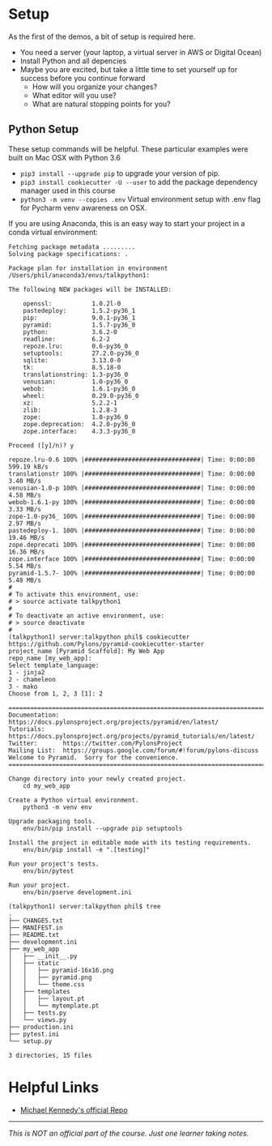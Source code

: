 # Setup

As the first of the demos, a bit of setup is required here.

* You need a server (your laptop, a virtual server in AWS or Digital Ocean)
* Install Python and all depencies
* Maybe you are excited, but take a little time to set yourself up for success before you continue forward
  * How will you organize your changes?
  * What editor will you use?
  * What are natural stopping points for you?
  
  
## Python Setup

These setup commands will be helpful.  These particular examples were built on Mac OSX with Python 3.6
* ```pip3 install --upgrade pip``` to upgrade your version of pip.
* ```pip3 install cookiecutter -U --user``` to add the package dependency manager used in this course
* ```python3 -m venv --copies .env``` Virtual environment setup with .env flag for Pycharm venv awareness on OSX.



If you are using Anaconda, this is an easy way to start your project in a conda virtual environment:

```server:talkpython phil$ conda create --name talkpython1 pyramid
Fetching package metadata .........
Solving package specifications: .

Package plan for installation in environment /Users/phil/anaconda3/envs/talkpython1:

The following NEW packages will be INSTALLED:

    openssl:           1.0.2l-0     
    pastedeploy:       1.5.2-py36_1 
    pip:               9.0.1-py36_1 
    pyramid:           1.5.7-py36_0 
    python:            3.6.2-0      
    readline:          6.2-2        
    repoze.lru:        0.6-py36_0   
    setuptools:        27.2.0-py36_0
    sqlite:            3.13.0-0     
    tk:                8.5.18-0     
    translationstring: 1.3-py36_0   
    venusian:          1.0-py36_0   
    webob:             1.6.1-py36_0 
    wheel:             0.29.0-py36_0
    xz:                5.2.2-1      
    zlib:              1.2.8-3      
    zope:              1.0-py36_0   
    zope.deprecation:  4.2.0-py36_0 
    zope.interface:    4.3.3-py36_0 

Proceed ([y]/n)? y

repoze.lru-0.6 100% |################################| Time: 0:00:00 599.19 kB/s
translationstr 100% |################################| Time: 0:00:00   3.40 MB/s
venusian-1.0-p 100% |################################| Time: 0:00:00   4.58 MB/s
webob-1.6.1-py 100% |################################| Time: 0:00:00   3.33 MB/s
zope-1.0-py36_ 100% |################################| Time: 0:00:00   2.97 MB/s
pastedeploy-1. 100% |################################| Time: 0:00:00  19.46 MB/s
zope.deprecati 100% |################################| Time: 0:00:00  16.36 MB/s
zope.interface 100% |################################| Time: 0:00:00   5.54 MB/s
pyramid-1.5.7- 100% |################################| Time: 0:00:00   5.48 MB/s
#
# To activate this environment, use:
# > source activate talkpython1
#
# To deactivate an active environment, use:
# > source deactivate
#
(talkpython1) server:talkpython phil$ cookiecutter https://github.com/Pylons/pyramid-cookiecutter-starter
project_name [Pyramid Scaffold]: My Web App
repo_name [my_web_app]: 
Select template_language:
1 - jinja2
2 - chameleon
3 - mako
Choose from 1, 2, 3 [1]: 2

===============================================================================
Documentation: https://docs.pylonsproject.org/projects/pyramid/en/latest/
Tutorials:     https://docs.pylonsproject.org/projects/pyramid_tutorials/en/latest/
Twitter:       https://twitter.com/PylonsProject
Mailing List:  https://groups.google.com/forum/#!forum/pylons-discuss
Welcome to Pyramid.  Sorry for the convenience.
===============================================================================

Change directory into your newly created project.
    cd my_web_app

Create a Python virtual environment.
    python3 -m venv env

Upgrade packaging tools.
    env/bin/pip install --upgrade pip setuptools

Install the project in editable mode with its testing requirements.
    env/bin/pip install -e ".[testing]"

Run your project's tests.
    env/bin/pytest

Run your project.
    env/bin/pserve development.ini

(talkpython1) server:talkpython phil$ tree
.
├── CHANGES.txt
├── MANIFEST.in
├── README.txt
├── development.ini
├── my_web_app
│   ├── __init__.py
│   ├── static
│   │   ├── pyramid-16x16.png
│   │   ├── pyramid.png
│   │   └── theme.css
│   ├── templates
│   │   ├── layout.pt
│   │   └── mytemplate.pt
│   ├── tests.py
│   └── views.py
├── production.ini
├── pytest.ini
└── setup.py

3 directories, 15 files
```

# Helpful Links

* [Michael Kennedy's official Repo](https://github.com/mikeckennedy/python-for-entrepreneurs-course-demos.git)

---
_This is NOT an official part of the course.  Just one learner taking notes._
